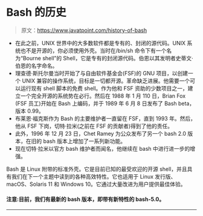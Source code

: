 # Bash 的历史

> 原文：<https://www.javatpoint.com/history-of-bash>

*   在此之前，UNIX 世界中的大多数软件都是专有的、封闭的源代码。UNIX 系统也不是开源的，你必须使用外壳。当时在/bin/sh 命令下有一个名为“Bourne shell”的 Shell，它是专有的封闭源代码。伯恩以其发明者史蒂文·伯恩的名字命名。
*   理查德·斯托尔曼当时开始了与自由软件基金会(FSF)的 GNU 项目，以创建一个 UNIX 兼容的操作系统，目标是一切都开源。革命缺乏进展。他需要一个可以运行现有 shell 脚本的免费 shell。作为他和 FSF 资助的少数项目之一，建立一个完全开源的系统势在必行。然后在 1988 年 1 月 110 日，Brian Fox (FSF 员工)开始在 Bash 上编码，并于 1989 年 6 月 8 日发布了 Bash beta，版本 0.99。
*   布莱恩·福克斯作为 Bash 的主要维护者一直留在 FSF，直到 1993 年。然后，他从 FSF 下岗，切特·拉米(之前在 FSF 的贡献者)得到了他的责任。
*   此外，1996 年 12 月 23 日，Chet Ramey 为公众发布了另一个 bash 2.0 版本，在旧的 bash 版本上增加了一系列新功能。
*   现在切特·拉米以官方 bash 维护者而闻名，他继续在 bash 中进行进一步的增强。

Bash 是 Linux 附带的标准外壳。它是目前已知的最受欢迎的开源 shell，并且具有我们在下一个主题中读到的各种高效特性。它也适用于 Linux 发行版、macOS、Solaris 11 和 Windows 10。它通过大量改进为用户提供最佳体验。

#### 注意:目前，我们有最新的 bash 版本，即带有新特性的 bash-5.0。

* * *